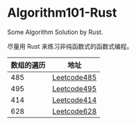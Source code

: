 # Algorithm101-Rust
Some Algorithm Solution by Rust.

尽量用 Rust 来练习非纯函数式的函数式编程。



| 数组的遍历 | 地址                                                       |
| ---------- | ---------------------------------------------------------- |
| 485        | [Leetcode485](Leetcode/Leetcode485.最大连续1的个数.md) |
| 495        | [Leetcode495](Leetcode/Leetcode495.提莫攻击.md)           |
| 414        | [Leetcode414](Leetcode/Leetcode414.第三大的数.md)         |
| 628        | [Leetcode628](Leetcode/Leetcode628.三个数的最大乘积.md)   |
